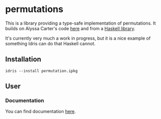 # permutations

This is a library providing a type-safe implementation of permutations. It
builds on Alyssa Carter's code
[here](https://github.com/trillioneyes/idris-toys/blob/master/Permutation.idr)
and from a [Haskell
library](https://hackage.haskell.org/package/permutation-0.5.0.5).

It's currently very much a work in progress, but it is a nice example of
something Idris can do that Haskell cannot.

## Installation

```
idris --install permutation.ipkg
```

## User

### Documentation

You can find documentation
[here](https://vmchale.github.io/permutation/index.html).
